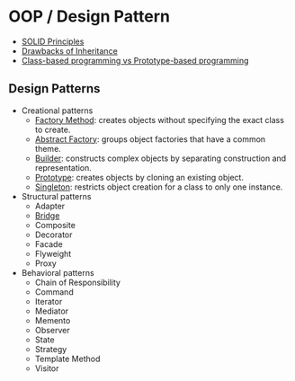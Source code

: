 # OOP / Design Pattern

- [SOLID Principles](solid.md)
- [Drawbacks of Inheritance](drawbacks-of-inheritance.md)
- [Class-based programming vs Prototype-based programming](class-vs-prototype.md)

## Design Patterns

- Creational patterns
  - [Factory Method](creational-factory-method.md): creates objects without specifying the exact class to create.
  - [Abstract Factory](creational-abstract-factory.md): groups object factories that have a common theme.
  - [Builder](creational-builder.md): constructs complex objects by separating construction and representation.
  - [Prototype](creational-prototype.md): creates objects by cloning an existing object.
  - [Singleton](creational-singleton.md): restricts object creation for a class to only one instance.
- Structural patterns
  - Adapter
  - [Bridge](bridge.md)
  - Composite
  - Decorator
  - Facade
  - Flyweight
  - Proxy
- Behavioral patterns
  - Chain of Responsibility
  - Command
  - Iterator
  - Mediator
  - Memento
  - Observer
  - State
  - Strategy
  - Template Method
  - Visitor
